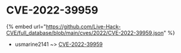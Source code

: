 # CVE-2022-39959
{% embed url="https://github.com/Live-Hack-CVE/full_database/blob/main/cves/2022/CVE-2022-39959.json" %}

* usmarine2141 ~> [CVE-2022-39959](https://www.alice-snow.ru/2022/database/cve-2022-39959/cve-2022-39959-usmarine2141)